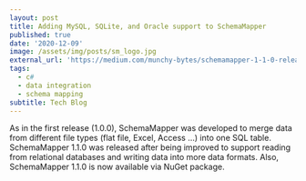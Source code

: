 ```yaml
---
layout: post
title: Adding MySQL, SQLite, and Oracle support to SchemaMapper
published: true
date: '2020-12-09'
image: /assets/img/posts/sm_logo.jpg
external_url: 'https://medium.com/munchy-bytes/schemamapper-1-1-0-release-notes-9b1314825669'
tags:
  - c#
  - data integration
  - schema mapping
subtitle: Tech Blog
---
```

As in the first release (1.0.0), SchemaMapper was developed to merge data from different file types (flat file, Excel, Access …) into one SQL table. SchemaMapper 1.1.0 was released after being improved to support reading from relational databases and writing data into more data formats. Also, SchemaMapper 1.1.0 is now available via NuGet package.
